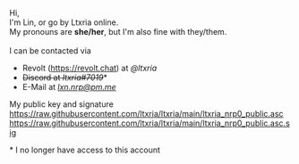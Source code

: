 Hi,<br/>
I'm Lin, or go by Ltxria online.<br/>
My pronouns are **she/her**, but I'm also fine with they/them.<br/>
<br/>
I can be contacted via<br/>
- Revolt (https://revolt.chat) at *@ltxria*<br/>
- ~~Discord at *ltxria#7019*~~\*<br/>
- E-Mail at *lxn.nrp@pm.me*<br/>

My public key and signature<br/>
https://raw.githubusercontent.com/ltxria/ltxria/main/ltxria_nrp0_public.asc<br/>
https://raw.githubusercontent.com/ltxria/ltxria/main/ltxria_nrp0_public.asc.sig<br/>

\* I no longer have access to this account
